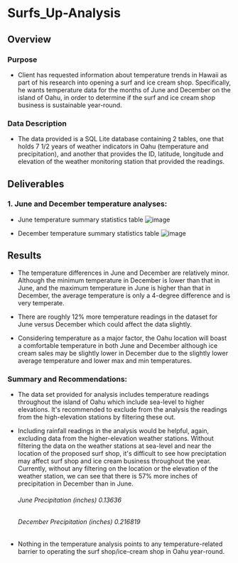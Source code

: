 # Surfs_Up-Analysis

## Overview


### Purpose

* Client has requested information about temperature trends in Hawaii as part of his research into opening a surf and ice cream shop.  Specifically, he wants temperature data for the months of June and December on the island of Oahu, in order to determine if the surf and ice cream shop business is sustainable year-round. 

### Data Description

* The data provided is a SQL Lite database containing 2 tables, one that holds 7 1/2 years of weather indicators in Oahu (temperature and precipitation), and another that provides the ID, latitude, longitude and elevation of the weather monitoring station that provided the readings. 


## Deliverables

### 1.  June and December temperature analyses:   
 * June temperature summary statistics table
  ![image](https://user-images.githubusercontent.com/107505166/184559275-c416444e-1c4a-46fc-8bcc-fea442473505.png)


    
 * December temperature summary statistics table
 ![image](https://user-images.githubusercontent.com/107505166/184559933-00bba892-d5b5-4185-939f-dc471b899a06.png)


## Results  
     
 * The temperature differences in June and December are relatively minor.  Although the minimum temperature in December is lower than that in June, and the maximum temperature in June is higher than that in December, the average temperature is only a 4-degree difference and is very temperate.
    
 * There are roughly 12% more temperature readings in the dataset for June versus December which could affect the data slightly.
    
 * Considering temperature as a major factor, the Oahu location will boast a comfortable temperature in both June and December although ice cream sales may be slightly lower in December due to the slightly lower average temperature and lower max and min temperatures.
 
 ### Summary and Recommendations:
 * The data set  provided for analysis includes temperature readings throughout the island of Oahu which include sea-level to higher elevations.   It's recommended to    exclude from the analysis the readings from the high-elevation stations by filtering these out.
 
 * Including rainfall readings in the analysis would be helpful, again, excluding data from the higher-elevation weather stations.   Without filtering the data on the weather stations at sea-level and near the location of the proposed surf shop, it's difficult to see how preciptation may affect surf shop and ice cream business throughout the year.   Currently, without any filtering on the location or the elevation of the weather station, we can see that there is 57% more inches of precipitation in December than in June.
  
     ###### June Precipitation (inches)        0.13636
     ###### December Precipitation (inches)    0.216819
     
     

* Nothing in the temperature analysis points to any temperature-related barrier to operating the surf shop/ice-cream shop in Oahu year-round.
   
